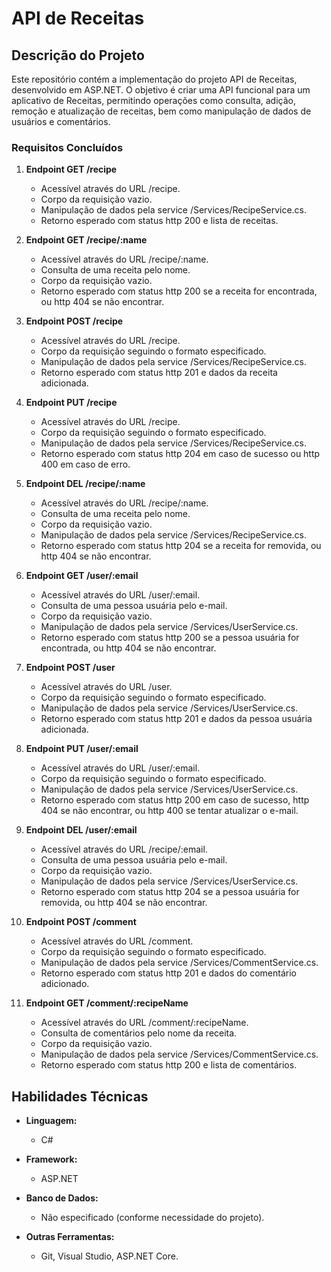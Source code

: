 
#  API de Receitas

## Descrição do Projeto

Este repositório contém a implementação do projeto API de Receitas, desenvolvido em ASP.NET. O objetivo é criar uma API funcional para um aplicativo de Receitas, permitindo operações como consulta, adição, remoção e atualização de receitas, bem como manipulação de dados de usuários e comentários.

### Requisitos Concluídos

1. **Endpoint GET /recipe**
   - Acessível através do URL /recipe.
   - Corpo da requisição vazio.
   - Manipulação de dados pela service /Services/RecipeService.cs.
   - Retorno esperado com status http 200 e lista de receitas.

2. **Endpoint GET /recipe/:name**
   - Acessível através do URL /recipe/:name.
   - Consulta de uma receita pelo nome.
   - Corpo da requisição vazio.
   - Retorno esperado com status http 200 se a receita for encontrada, ou http 404 se não encontrar.

3. **Endpoint POST /recipe**
   - Acessível através do URL /recipe.
   - Corpo da requisição seguindo o formato especificado.
   - Manipulação de dados pela service /Services/RecipeService.cs.
   - Retorno esperado com status http 201 e dados da receita adicionada.

4. **Endpoint PUT /recipe**
   - Acessível através do URL /recipe.
   - Corpo da requisição seguindo o formato especificado.
   - Manipulação de dados pela service /Services/RecipeService.cs.
   - Retorno esperado com status http 204 em caso de sucesso ou http 400 em caso de erro.

5. **Endpoint DEL /recipe/:name**
   - Acessível através do URL /recipe/:name.
   - Consulta de uma receita pelo nome.
   - Corpo da requisição vazio.
   - Manipulação de dados pela service /Services/RecipeService.cs.
   - Retorno esperado com status http 204 se a receita for removida, ou http 404 se não encontrar.

6. **Endpoint GET /user/:email**
   - Acessível através do URL /user/:email.
   - Consulta de uma pessoa usuária pelo e-mail.
   - Corpo da requisição vazio.
   - Manipulação de dados pela service /Services/UserService.cs.
   - Retorno esperado com status http 200 se a pessoa usuária for encontrada, ou http 404 se não encontrar.

7. **Endpoint POST /user**
   - Acessível através do URL /user.
   - Corpo da requisição seguindo o formato especificado.
   - Manipulação de dados pela service /Services/UserService.cs.
   - Retorno esperado com status http 201 e dados da pessoa usuária adicionada.

8. **Endpoint PUT /user/:email**
   - Acessível através do URL /user/:email.
   - Corpo da requisição seguindo o formato especificado.
   - Manipulação de dados pela service /Services/UserService.cs.
   - Retorno esperado com status http 200 em caso de sucesso, http 404 se não encontrar, ou http 400 se tentar atualizar o e-mail.

9. **Endpoint DEL /user/:email**
   - Acessível através do URL /recipe/:email.
   - Consulta de uma pessoa usuária pelo e-mail.
   - Corpo da requisição vazio.
   - Manipulação de dados pela service /Services/UserService.cs.
   - Retorno esperado com status http 204 se a pessoa usuária for removida, ou http 404 se não encontrar.

10. **Endpoint POST /comment**
    - Acessível através do URL /comment.
    - Corpo da requisição seguindo o formato especificado.
    - Manipulação de dados pela service /Services/CommentService.cs.
    - Retorno esperado com status http 201 e dados do comentário adicionado.

11. **Endpoint GET /comment/:recipeName**
    - Acessível através do URL /comment/:recipeName.
    - Consulta de comentários pelo nome da receita.
    - Corpo da requisição vazio.
    - Manipulação de dados pela service /Services/CommentService.cs.
    - Retorno esperado com status http 200 e lista de comentários.

## Habilidades Técnicas

- **Linguagem:**
  - C#

- **Framework:**
  - ASP.NET

- **Banco de Dados:**
  - Não especificado (conforme necessidade do projeto).

- **Outras Ferramentas:**
  - Git, Visual Studio, ASP.NET Core.
